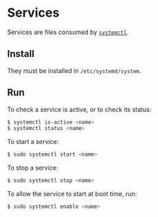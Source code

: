 # Services

Services are files consumed by
[`systemctl`](https://en.wikipedia.org/wiki/Systemd).

## Install

They must be installed in `/etc/systemd/system`.

## Run

To check a service is active, or to check its status:

```sh
$ systemctl is-active <name>
$ systemctl status <name>
```

To start a service:

```sh
$ sudo systemctl start <name>
```

To stop a service:

```sh
$ sudo systemctl stop <name>
```

To allow the service to start at boot time, run:

```sh
$ sudo systemctl enable <name>
```
